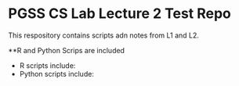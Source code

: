 # PGSS CS Lab Lecture 2 Test Repo
This respository contains scripts adn notes from L1 and L2.

**R and Python Scrips are included
- R scripts include:
- Python scripts include:
